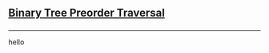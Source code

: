 <h2><a href="https://leetcode.com/problems/binary-tree-preorder-traversal/submissions/858594523/?envType=study-plan&id=data-structure-i">Binary Tree Preorder Traversal</a></h2><h3></h3><hr>hello